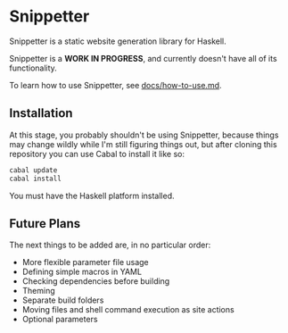 # Snippetter

Snippetter is a static website generation library for Haskell.

Snippetter is a **WORK IN PROGRESS**, and currently doesn't have all of its
functionality.

To learn how to use Snippetter, see [docs/how-to-use.md](docs/how-to-use.md).

## Installation

At this stage, you probably shouldn't be using Snippetter, because things may
change wildly while I'm still figuring things out, but after cloning this
repository you can use Cabal to install it like so:

```sh
cabal update
cabal install
```

You must have the Haskell platform installed.

## Future Plans

The next things to be added are, in no particular order:

- More flexible parameter file usage
- Defining simple macros in YAML
- Checking dependencies before building
- Theming
- Separate build folders
- Moving files and shell command execution as site actions
- Optional parameters
